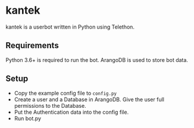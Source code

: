 # kantek
kantek is a userbot written in Python using Telethon. 

## Requirements
Python 3.6+ is required to run the bot.
ArangoDB is used to store bot data.

## Setup
- Copy the example config file to `config.py`
- Create a user and a Database in ArangoDB. Give the user full permissions to the Database.
 - Put the Authentication data into the config file.
- Run bot.py
